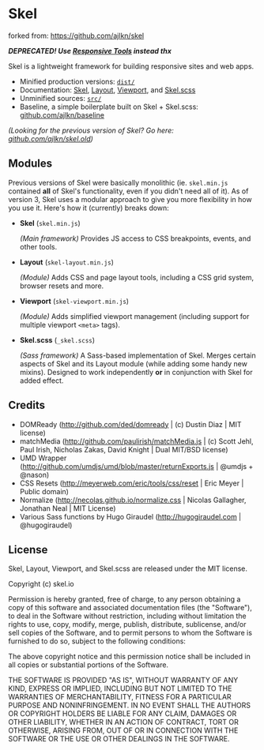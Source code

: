 # Skel

forked from: https://github.com/ajlkn/skel

_**DEPRECATED! Use [Responsive Tools](https://github.com/ajlkn/responsive-tools) instead thx**_

Skel is a lightweight framework for building responsive sites and web apps.

- Minified production versions: [`dist/`](dist/)
- Documentation: [Skel](docs/skel.md), [Layout](docs/skel-layout.md), [Viewport](docs/skel-viewport.md), and [Skel.scss](docs/skel.scss.md)
- Unminified sources: [`src/`](src/)
- Baseline, a simple boilerplate built on Skel + Skel.scss: [github.com/ajlkn/baseline](http://github.com/ajlkn/baseline)

_(Looking for the previous version of Skel? Go here: [github.com/ajlkn/skel.old](http://github.com/ajlkn/skel.old))_


## Modules

Previous versions of Skel were basically monolithic (ie. `skel.min.js` contained **all** of Skel's functionality, even if you didn't need all of it). As of version 3, Skel uses a modular approach to give you more flexibility in how you use it. Here's how it (currently) breaks down:

- **Skel** (`skel.min.js`)

	_(Main framework)_ Provides JS access to CSS breakpoints, events, and other tools.

- **Layout** (`skel-layout.min.js`)

	_(Module)_ Adds CSS and page layout tools, including a CSS grid system, browser resets and more.

- **Viewport** (`skel-viewport.min.js`)

	_(Module)_ Adds simplified viewport management (including support for multiple viewport `<meta>` tags).

- **Skel.scss** (`_skel.scss`)

	_(Sass framework)_ A Sass-based implementation of Skel. Merges certain aspects of Skel and its Layout module (while adding some handy new mixins). Designed to work independently **or** in conjunction with Skel for added effect.


## Credits

- DOMReady (http://github.com/ded/domready | (c) Dustin Diaz | MIT license)
- matchMedia (http://github.com/paulirish/matchMedia.js | (c) Scott Jehl, Paul Irish, Nicholas Zakas, David Knight | Dual MIT/BSD license)
- UMD Wrapper (http://github.com/umdjs/umd/blob/master/returnExports.js | @umdjs + @nason)
- CSS Resets (http://meyerweb.com/eric/tools/css/reset | Eric Meyer | Public domain)
- Normalize (http://necolas.github.io/normalize.css | Nicolas Gallagher, Jonathan Neal | MIT License)
- Various Sass functions by Hugo Giraudel (http://hugogiraudel.com | @hugogiraudel)


## License

Skel, Layout, Viewport, and Skel.scss are released under the MIT license.

Copyright (c) skel.io

Permission is hereby granted, free of charge, to any person obtaining a copy of this software and associated documentation files (the "Software"), to deal in the Software without restriction, including without limitation the rights to use, copy, modify, merge, publish, distribute, sublicense, and/or sell copies of the Software, and to permit persons to whom the Software is furnished to do so, subject to the following conditions:

The above copyright notice and this permission notice shall be included in all copies or substantial portions of the Software.

THE SOFTWARE IS PROVIDED "AS IS", WITHOUT WARRANTY OF ANY KIND, EXPRESS OR IMPLIED, INCLUDING BUT NOT LIMITED TO THE WARRANTIES OF MERCHANTABILITY, FITNESS FOR A PARTICULAR PURPOSE AND NONINFRINGEMENT. IN NO EVENT SHALL THE AUTHORS OR COPYRIGHT HOLDERS BE LIABLE FOR ANY CLAIM, DAMAGES OR OTHER LIABILITY, WHETHER IN AN ACTION OF CONTRACT, TORT OR OTHERWISE, ARISING FROM, OUT OF OR IN CONNECTION WITH THE SOFTWARE OR THE USE OR OTHER DEALINGS IN THE SOFTWARE.
